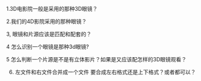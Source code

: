 1.3D电影院一般是采用的那种3D眼镜？

2.我们的4D影院采用的那种眼镜？

3, 眼镜和片源应该是匹配和配套的？

4 怎么识别一个眼镜是那种3d眼镜?

5 怎么判断一个片源是不是有立体影片？如果是又应该配怎样的3D眼镜观看？


6. 左文件和右文件合并成一个文件 要合成左右格式还是上下格式？或者都可以？

